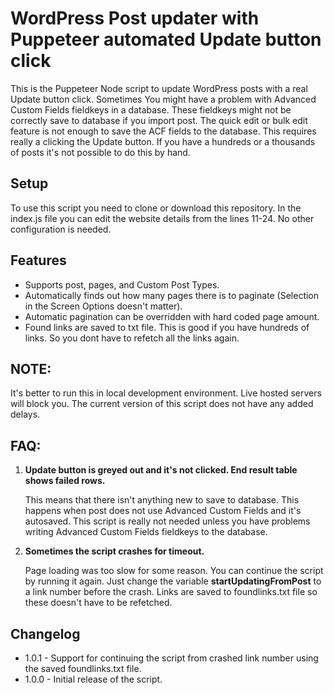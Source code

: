 # WordPress Post updater with Puppeteer automated Update button click

This is the Puppeteer Node script to update WordPress posts with a real Update button click.
Sometimes You might have a problem with Advanced Custom Fields fieldkeys in a database. These fieldkeys might not be correctly save to database if you import post. The quick edit or bulk edit feature is not enough to save the ACF fields to the database. This requires really a clicking the Update button. If you have a hundreds or a thousands of posts it's not possible to do this by hand.

## Setup

To use this script you need to clone or download this repository. In the index.js file you can edit the website details from the lines 11-24. No other configuration is needed.

## Features

-   Supports post, pages, and Custom Post Types.
-   Automatically finds out how many pages there is to paginate (Selection in the Screen Options doesn't matter).
-   Automatic pagination can be overridden with hard coded page amount.
-   Found links are saved to txt file. This is good if you have hundreds of links. So you dont have to refetch all the links again.

## NOTE:

It's better to run this in local development environment. Live hosted servers will block you. The current version of this script does not have any added delays.

## FAQ:

1. **Update button is greyed out and it's not clicked. End result table shows failed rows.**

    This means that there isn't anything new to save to database. This happens when post does not use Advanced Custom Fields and it's autosaved. This script is really not needed unless you have problems writing Advanced Custom Fields fieldkeys to the database.

2. **Sometimes the script crashes for timeout.**

    Page loading was too slow for some reason. You can continue the script by running it again. Just change the variable **startUpdatingFromPost** to a link number before the crash. Links are saved to foundlinks.txt file so these doesn't have to be refetched.

## Changelog

-   1.0.1 - Support for continuing the script from crashed link number using the saved foundlinks.txt file.
-   1.0.0 - Initial release of the script.
